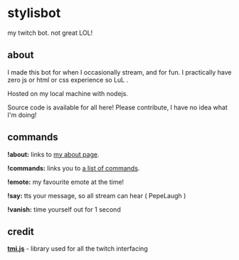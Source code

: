# stylisbot
my twitch bot. not great LOL!

## about
I made this bot for when I occasionally stream, and for fun. I practically have zero js or html or css experience so LuL .

Hosted on my local machine with nodejs.

Source code is available for all here! Please contribute, I have no idea what I'm doing!

## commands
**!about:** links to [my about page](https://tinyurl.com/39yyts7b).

**!commands:** links you to [a list of commands](https://tinyurl.com/2r3wzxy2).

**!emote:** my favourite emote at the time!

**!say:** tts your message, so all stream can hear ( PepeLaugh )

**!vanish:** time yourself out for 1 second

## credit

**[tmi.js](https://github.com/tmijs/tmi.js)** - library used for all the twitch interfacing

